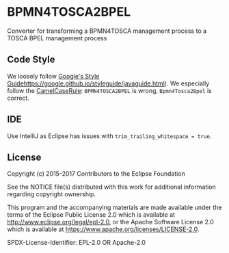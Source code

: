 # BPMN4TOSCA2BPEL
Converter for transforming a BPMN4TOSCA management process to a TOSCA BPEL management process

## Code Style
We loosely follow [Google's Style Guide]()https://google.github.io/styleguide/javaguide.html).
We especially follow the [CamelCaseRule](https://google.github.io/styleguide/javaguide.html#s5.3-camel-case):
`BPMN4TOSCA2BPEL` is wrong, `Bpmn4Tosca2Bpel` is correct.

## IDE
Use IntelliJ as Eclipse has issues with `trim_trailing_whitespace = true`.

## License
Copyright (c) 2015-2017 Contributors to the Eclipse Foundation

See the NOTICE file(s) distributed with this work for additional
information regarding copyright ownership.

This program and the accompanying materials are made available under the
terms of the Eclipse Public License 2.0 which is available at
http://www.eclipse.org/legal/epl-2.0, or the Apache Software License 2.0
which is available at https://www.apache.org/licenses/LICENSE-2.0.

SPDX-License-Identifier: EPL-2.0 OR Apache-2.0
